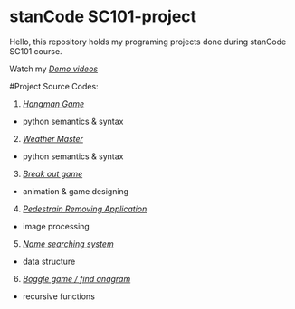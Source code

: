# stanCode SC101-project
Hello, this repository holds my programing projects done during stanCode SC101 course.

Watch my *[Demo videos]()*

#Project Source Codes:
1. *[Hangman Game]()*
- python semantics & syntax
2. *[Weather Master]()*
- python semantics & syntax
3. *[Break out game]()*
- animation & game designing
4. *[Pedestrain Removing Application]()*
- image processing
5. *[Name searching system]()*
- data structure
6. *[Boggle game / find anagram]()*
- recursive functions
